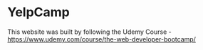 # YelpCamp

This website was built by following the Udemy Course - https://www.udemy.com/course/the-web-developer-bootcamp/
